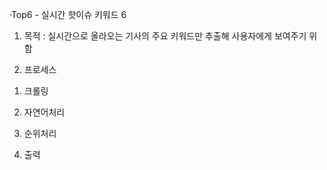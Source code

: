 ·Top6 - 실시간 핫이슈 키워드 6

1. 목적 : 실시간으로 올라오는 기사의 주요 키워드만 추출해 사용자에게 보여주기 위함

2. 프로세스

1) 크롤링

2) 자연어처리

3) 순위처리

4) 출력

